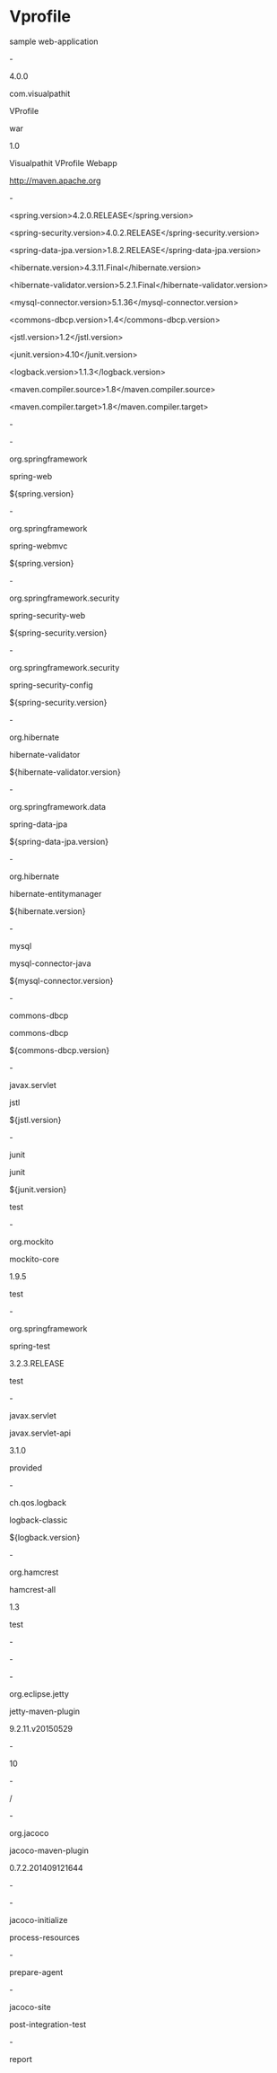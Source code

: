 # Vprofile
sample web-application

<?xml version="1.0"?>

-<project xsi:schemaLocation="http://maven.apache.org/POM/4.0.0 http://maven.apache.org/maven-v4_0_0.xsd" xmlns="http://maven.apache.org/POM/4.0.0" xmlns:xsi="http://www.w3.org/2001/XMLSchema-instance">

<modelVersion>4.0.0</modelVersion>

<groupId>com.visualpathit</groupId>

<artifactId>VProfile</artifactId>

<packaging>war</packaging>

<version>1.0</version>

<name>Visualpathit VProfile Webapp</name>

<url>http://maven.apache.org</url>


-<properties>

<spring.version>4.2.0.RELEASE</spring.version>

<spring-security.version>4.0.2.RELEASE</spring-security.version>

<spring-data-jpa.version>1.8.2.RELEASE</spring-data-jpa.version>

<hibernate.version>4.3.11.Final</hibernate.version>

<hibernate-validator.version>5.2.1.Final</hibernate-validator.version>

<mysql-connector.version>5.1.36</mysql-connector.version>

<commons-dbcp.version>1.4</commons-dbcp.version>

<jstl.version>1.2</jstl.version>

<junit.version>4.10</junit.version>

<logback.version>1.1.3</logback.version>

<maven.compiler.source>1.8</maven.compiler.source>

<maven.compiler.target>1.8</maven.compiler.target>

</properties>


-<dependencies>


-<dependency>

<groupId>org.springframework</groupId>

<artifactId>spring-web</artifactId>

<version>${spring.version}</version>

</dependency>


-<dependency>

<groupId>org.springframework</groupId>

<artifactId>spring-webmvc</artifactId>

<version>${spring.version}</version>

</dependency>


-<dependency>

<groupId>org.springframework.security</groupId>

<artifactId>spring-security-web</artifactId>

<version>${spring-security.version}</version>

</dependency>


-<dependency>

<groupId>org.springframework.security</groupId>

<artifactId>spring-security-config</artifactId>

<version>${spring-security.version}</version>

</dependency>


-<dependency>

<groupId>org.hibernate</groupId>

<artifactId>hibernate-validator</artifactId>

<version>${hibernate-validator.version}</version>

</dependency>


-<dependency>

<groupId>org.springframework.data</groupId>

<artifactId>spring-data-jpa</artifactId>

<version>${spring-data-jpa.version}</version>

</dependency>


-<dependency>

<groupId>org.hibernate</groupId>

<artifactId>hibernate-entitymanager</artifactId>

<version>${hibernate.version}</version>

</dependency>


-<dependency>

<groupId>mysql</groupId>

<artifactId>mysql-connector-java</artifactId>

<version>${mysql-connector.version}</version>

</dependency>


-<dependency>

<groupId>commons-dbcp</groupId>

<artifactId>commons-dbcp</artifactId>

<version>${commons-dbcp.version}</version>

</dependency>


-<dependency>

<groupId>javax.servlet</groupId>

<artifactId>jstl</artifactId>

<version>${jstl.version}</version>

</dependency>


-<dependency>

<groupId>junit</groupId>

<artifactId>junit</artifactId>

<version>${junit.version}</version>

<scope>test</scope>

</dependency>


-<dependency>

<groupId>org.mockito</groupId>

<artifactId>mockito-core</artifactId>

<version>1.9.5</version>

<scope>test</scope>

</dependency>


-<dependency>

<groupId>org.springframework</groupId>

<artifactId>spring-test</artifactId>

<version>3.2.3.RELEASE</version>

<scope>test</scope>

</dependency>


-<dependency>

<groupId>javax.servlet</groupId>

<artifactId>javax.servlet-api</artifactId>

<version>3.1.0</version>

<scope>provided</scope>

</dependency>


-<dependency>

<groupId>ch.qos.logback</groupId>

<artifactId>logback-classic</artifactId>

<version>${logback.version}</version>

</dependency>


-<dependency>

<groupId>org.hamcrest</groupId>

<artifactId>hamcrest-all</artifactId>

<version>1.3</version>

<scope>test</scope>

</dependency>

</dependencies>


-<build>


-<plugins>


-<plugin>

<groupId>org.eclipse.jetty</groupId>

<artifactId>jetty-maven-plugin</artifactId>

<version>9.2.11.v20150529</version>


-<configuration>

<scanIntervalSeconds>10</scanIntervalSeconds>


-<webApp>

<contextPath>/</contextPath>

</webApp>

</configuration>

</plugin>

<!-- CODE COVERAGE -->



-<plugin>

<groupId>org.jacoco</groupId>

<artifactId>jacoco-maven-plugin</artifactId>

<version>0.7.2.201409121644</version>


-<executions>


-<execution>

<id>jacoco-initialize</id>

<phase>process-resources</phase>


-<goals>

<goal>prepare-agent</goal>

</goals>

</execution>


-<execution>

<id>jacoco-site</id>

<phase>post-integration-test</phase>


-<goals>

<goal>report</goal>

</goals>

</execution>

</executions>

</plugin>

</plugins>

</build>

</project>
